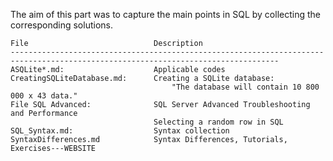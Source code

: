 The aim of this part was to capture the main points in SQL by collecting the corresponding solutions.

    File                            Description
    ----------------------------------------------------------------------------------------------------------------------------------
    ASQLite*.md:                    Applicable codes
    CreatingSQLiteDatabase.md:      Creating a SQLite database: 
                                        "The database will contain 10 800 000 x 43 data."
    File SQL Advanced:              SQL Server Advanced Troubleshooting and Performance
                                    Selecting a random row in SQL
    SQL_Syntax.md:                  Syntax collection
    SyntaxDifferences.md            Syntax Differences, Tutorials, Exercises---WEBSITE
